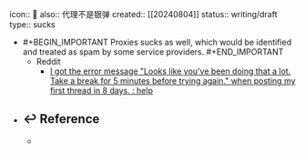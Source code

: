 icon:: 🤮
also:: 代理不是银弹
created:: [[20240804]]
status:: writing/draft
type:: sucks

- #+BEGIN_IMPORTANT
  Proxies sucks as well, which would be identified and treated as spam by some service providers.
  #+END_IMPORTANT
  - Reddit
    - [I got the error message "Looks like you've been doing that a lot. Take a break for 5 minutes before trying again." when posting my first thread in 8 days. : help](https://www.reddit.com/r/help/comments/nh2tsy/i_got_the_error_message_looks_like_youve_been/)
- ## ↩ Reference
  -